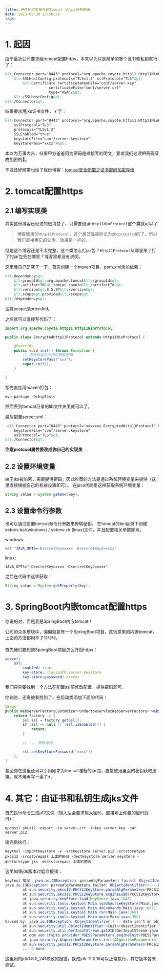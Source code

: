 ```yaml
---
title: 通过环境变量传递Tomcat https证书密码
date: 2023-08-30 13:50:36
tags:
---
```


# 1. 起因

由于最近公司要求给tomcat配置https，本来以为只是简单的塞个证书和私钥就行了：
```xml
&lt;Connector port="8443" protocol="org.apache.coyote.http11.Http11NioProtocol" SSLEnabled="true" &gt;
    &lt;SSLHostConfig protocols="TLSv1.2" sslProtocol="TLS"&gt;
        &lt;Certificate certificateKeyFile="conf/server.key"
                    certificateFile="conf/server.crt"
                    type="RSA"/&gt;
    &lt;/SSLHostConfig&gt;
&lt;/Connector&gt;
```

结果要求用jks证书文件，彳亍：
```xml
&lt;Connector port="8443" protocol="org.apache.coyote.http11.Http11NioProtocol" 
    sslProtocol="TLS" 
    protocols="TLSv1.2"
    SSLEnabled="true"
    keystoreFile="conf/server.keystore"
    keystorePass="xxxx"/&gt;
```
本以为万事大吉，结果甲方爸爸因为密码是直接写的明文，要求我们必须把密码穿成加密的🥲。

不过还好顺带也给了我份博客：[tomcat安全配置之证书密码加密存储](https://www.cnblogs.com/suncoolcat/p/3292252.html)

# 2. tomcat配置https

## 2.1 编写实现类
其实这份博客已经说的很清楚了，只需要继承`Http11NioProtocol`这个类就可以了

> 博客里用的`Http11Protocol`，这个类已经被标记为`@Deprecated`的了，所以我们直接用它的父类，效果是一样的。

但是这个博客还是不太完整，这个类怎么打jar包？`Http11Protocol`从哪里来？打了的jar包丢在哪里？博客里都没有说明。

这里我自己研究了一下，首先创建一个maven项目，pom.xml添加依赖：
```xml
&lt;dependency&gt;
    &lt;groupId&gt;org.apache.tomcat&lt;/groupId&gt;
    &lt;artifactId&gt;tomcat-coyote&lt;/artifactId&gt;
    &lt;version&gt;8.5.87&lt;/version&gt;
    &lt;scope&gt;provided&lt;/scope&gt;
&lt;/dependency&gt;
```
注意scope是provided。

之后就可以直接写代码了：

```java
import org.apache.coyote.http11.Http11NioProtocol;

public class EncryptedHttp11Protocol extends Http11NioProtocol {

    @Override
    public void init() throws Exception {
        // 进行你自己的密码获取逻辑
        setKeystorePass("xxx");
        super.init();
    }

}
```

写完直接用maven打包：
```shell
mvn package -DskipTests
```

然后丢到tomcat目录的lib文件夹里就可以了。

最后配置server.xml：
```xml
 &lt;Connector port="8443" protocol="xxxxxxx.EncryptedHttp11Protocol" SSLEnabled="true"
    keystoreFile="conf/server.keystore"
    sslProtocol="TLS"&gt;
&lt;/Connector&gt;
```
**注意protocol属性要改成你自己的实现类**

## 2.2 设置环境变量

由于jks被加密，需要提供密码，因此推荐的方法是通过系统环境变量来提供（这里直接根据自己的机器设置即可）。
在java代码里这样获取系统环境变量：

```java
String value = System.getenv(key);
```

## 2.3 设置命令行参数

也可以通过设置tomcat命令行参数来传输秘钥，
在tomcat的bin目录下创建setenv.bat(windows) / setenv.sh (linux)文件，并且配置相关参数即可。

windows: 
```bat
set "JAVA_OPTS=-DsecretKey=xxxx -DsercretKey2=xxxx"
```

linux:
```shell
JAVA_OPTS="-DsecretKey=xxxx -DsercretKey2=xxxx"
```

之后在代码中这样获取：
```java
String value = System.getProperty(key);
```

# 3. SpringBoot内嵌tomcat配置https

你说的对，但是我是SpringBoot内嵌tomcat！

公司的众多模块中，偏偏就是有一个SpringBoot项目，这玩意用的内嵌tomcat，上面的方法都用不了👎👎👎。

首先我们要知道SpringBoot项目怎么开启https：
```yaml
server:
    ssl:
        enabled: true
        key-store: classpath:server.keystore
        key-store-password: xxxxxx
```

我们只需要找到一个方法在配置ssl前修改配置，提供密码即可。

你别说，还真被我找到了，在启动类添加下面的代码：
```java
@Bean
public WebServerFactoryCustomizer<UndertowServletWebServerFactory> webServerFactoryCustomizer() {
    return factory -> {
        Ssl ssl = factory.getSsl();
        if (ssl == null || !ssl.isEnabled()) {
            return;
        }
        
        // ... 获取秘钥

        ssl.setKeyStorePassword("xxxx");
    };
}
```

甚至你在这里还可以引用刚才为tomcat准备的jar包，直接使用里面的秘钥获取逻辑，就不用再写一遍了√。

# 4. 其它：由证书和私钥生成jks文件

首先执行命令生成p12文件（输入后会要求输入密码，直接填上你要的密码就行）：
```shell
openssl pkcs12 -export -in server.crt -inkey server.key -out server.p12
```

输完后执行：
```shell
keytool -importkeystore -v -srckeystore server.p12 -srcstoretype pkcs12 -srcstorepass 上面的密码 -destkeystore server.keystore -destoretype jks -deststorepass 上面的密码
```

这里如果jdk版本过低会报错：
```java
keytool 错误: java.io.IOException: parseAlgParameters failed: ObjectIdentifier() -- data isn't an object ID (tag = 48)
java.io.IOException: parseAlgParameters failed: ObjectIdentifier() -- data isn't an object ID (tag = 48)
        at sun.security.pkcs12.PKCS12KeyStore.parseAlgParameters(PKCS12KeyStore.java:816)
        at sun.security.pkcs12.PKCS12KeyStore.engineLoad(PKCS12KeyStore.java:2018)
        at java.security.KeyStore.load(KeyStore.java:1445)
        at sun.security.tools.keytool.Main.loadSourceKeyStore(Main.java:2040)
        at sun.security.tools.keytool.Main.doCommands(Main.java:1067)
        at sun.security.tools.keytool.Main.run(Main.java:366)
        at sun.security.tools.keytool.Main.main(Main.java:359)
Caused by: java.io.IOException: ObjectIdentifier() -- data isn't an object ID (tag = 48)
        at sun.security.util.ObjectIdentifier.<init>(ObjectIdentifier.java:257)
        at sun.security.util.DerInputStream.getOID(DerInputStream.java:314)
        at com.sun.crypto.provider.PBES2Parameters.engineInit(PBES2Parameters.java:267)
        at java.security.AlgorithmParameters.init(AlgorithmParameters.java:293)
        at sun.security.pkcs12.PKCS12KeyStore.parseAlgParameters(PKCS12KeyStore.java:812)
        ... 6 more
```
这里用的jdk1.8.0_241导致的报错，换成jdk-11.0.18可以正常执行，其它版本暂未测试。